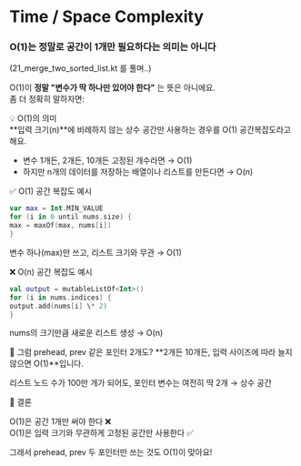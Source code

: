 # Time / Space Complexity

### O(1)는 정말로 공간이 1개만 필요하다는 의미는 아니다

(21_merge_two_sorted_list.kt 를 풀며..)

O(1)이 **정말 "변수가 딱 하나만 있어야 한다"** 는 뜻은 아니에요.<br/>
좀 더 정확히 말하자면:

💡 O(1)의 의미<br />
**입력 크기(n)**에 비례하지 않는 상수 공간만 사용하는 경우를 O(1) 공간복잡도라고 해요.

- 변수 1개든, 2개든, 10개든 고정된 개수라면 → O(1)
- 하지만 n개의 데이터를 저장하는 배열이나 리스트를 만든다면 → O(n)

✅ O(1) 공간 복잡도 예시

```kotlin
var max = Int.MIN_VALUE
for (i in 0 until nums.size) {
max = maxOf(max, nums[i])
}
```

변수 하나(max)만 쓰고, 리스트 크기와 무관 → O(1)

❌ O(n) 공간 복잡도 예시

```kotlin
val output = mutableListOf<Int>()
for (i in nums.indices) {
output.add(nums[i] \* 2)
}
```

nums의 크기만큼 새로운 리스트 생성 → O(n)

🤔 그럼 prehead, prev 같은 포인터 2개도?
**2개든 10개든, 입력 사이즈에 따라 늘지 않으면 O(1)**입니다.

리스트 노드 수가 100만 개가 되어도, 포인터 변수는 여전히 딱 2개 → 상수 공간

📌 결론

O(1)은 공간 1개만 써야 한다 ❌ <br/>
O(1)은 입력 크기와 무관하게 고정된 공간만 사용한다 ✅

그래서 prehead, prev 두 포인터만 쓰는 것도 O(1)이 맞아요!
